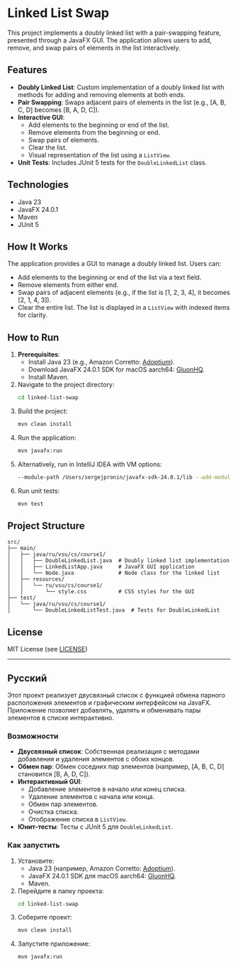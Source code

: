 # Linked List Swap

This project implements a doubly linked list with a pair-swapping feature, presented through a JavaFX GUI. The application allows users to add, remove, and swap pairs of elements in the list interactively.

## Features
- **Doubly Linked List**: Custom implementation of a doubly linked list with methods for adding and removing elements at both ends.
- **Pair Swapping**: Swaps adjacent pairs of elements in the list (e.g., [A, B, C, D] becomes [B, A, D, C]).
- **Interactive GUI**:
    - Add elements to the beginning or end of the list.
    - Remove elements from the beginning or end.
    - Swap pairs of elements.
    - Clear the list.
    - Visual representation of the list using a `ListView`.
- **Unit Tests**: Includes JUnit 5 tests for the `DoubleLinkedList` class.

## Technologies
- Java 23
- JavaFX 24.0.1
- Maven
- JUnit 5

## How It Works
The application provides a GUI to manage a doubly linked list. Users can:
- Add elements to the beginning or end of the list via a text field.
- Remove elements from either end.
- Swap pairs of adjacent elements (e.g., if the list is [1, 2, 3, 4], it becomes [2, 1, 4, 3]).
- Clear the entire list.
  The list is displayed in a `ListView` with indexed items for clarity.

## How to Run
1. **Prerequisites**:
    - Install Java 23 (e.g., Amazon Corretto: [Adoptium](https://adoptium.net/)).
    - Download JavaFX 24.0.1 SDK for macOS aarch64: [GluonHQ](https://gluonhq.com/products/javafx/).
    - Install Maven.
2. Navigate to the project directory:
   ```bash
   cd linked-list-swap
   ```
3. Build the project:
   ```bash
   mvn clean install
   ```
4. Run the application:
   ```bash
   mvn javafx:run
   ```
5. Alternatively, run in IntelliJ IDEA with VM options:
   ```bash
   --module-path /Users/sergejpronin/javafx-sdk-24.0.1/lib --add-modules javafx.controls,javafx.fxml
   ```
6. Run unit tests:
   ```bash
   mvn test
   ```

## Project Structure
```
src/
├── main/
│   ├── java/ru/vsu/cs/course1/
│   │   ├── DoubleLinkedList.java  # Doubly linked list implementation
│   │   ├── LinkedListApp.java     # JavaFX GUI application
│   │   └── Node.java              # Node class for the linked list
│   ├── resources/
│   │   └── ru/vsu/cs/course1/
│   │       └── style.css          # CSS styles for the GUI
├── test/
│   └── java/ru/vsu/cs/course1/
│       └── DoubleLinkedListTest.java  # Tests for DoubleLinkedList
```

## License
MIT License (see [LICENSE](LICENSE))

---

## Русский

Этот проект реализует двусвязный список с функцией обмена парного расположения элементов и графическим интерфейсом на JavaFX. Приложение позволяет добавлять, удалять и обменивать пары элементов в списке интерактивно.

### Возможности
- **Двусвязный список**: Собственная реализация с методами добавления и удаления элементов с обоих концов.
- **Обмен пар**: Обмен соседних пар элементов (например, [A, B, C, D] становится [B, A, D, C]).
- **Интерактивный GUI**:
    - Добавление элементов в начало или конец списка.
    - Удаление элементов с начала или конца.
    - Обмен пар элементов.
    - Очистка списка.
    - Отображение списка в `ListView`.
- **Юнит-тесты**: Тесты с JUnit 5 для `DoubleLinkedList`.

### Как запустить
1. Установите:
    - Java 23 (например, Amazon Corretto: [Adoptium](https://adoptium.net/)).
    - JavaFX 24.0.1 SDK для macOS aarch64: [GluonHQ](https://gluonhq.com/products/javafx/).
    - Maven.
2. Перейдите в папку проекта:
   ```bash
   cd linked-list-swap
   ```
3. Соберите проект:
   ```bash
   mvn clean install
   ```
4. Запустите приложение:
   ```bash
   mvn javafx:run
   ```